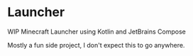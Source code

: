 # Launcher
WIP Minecraft Launcher using Kotlin and JetBrains Compose

Mostly a fun side project, I don't expect this to go anywhere.

